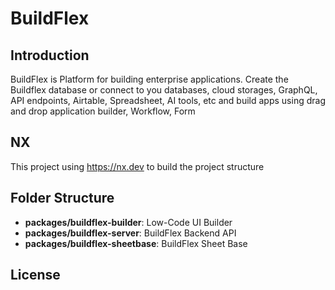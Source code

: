 # BuildFlex
## Introduction
BuildFlex is Platform for building enterprise applications. Create the Buildflex database or connect to you databases, cloud storages, GraphQL, API endpoints, Airtable, Spreadsheet, AI tools, etc and build apps using drag and drop application builder, Workflow, Form
## NX
This project using https://nx.dev to build the project structure

## Folder Structure
* **packages/buildflex-builder**: Low-Code UI Builder
* **packages/buildflex-server**: BuildFlex Backend API
* **packages/buildflex-sheetbase**: BuildFlex Sheet Base

## License
